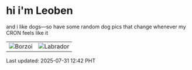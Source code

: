 # hi i'm Leoben

and i like dogs—so have some random dog pics that change whenever my CRON feels like it

|  |  |
|--------|----------|
| ![Borzoi](https://random-dog-vercel.vercel.app/api/random-borzoi?v=1753936957) | ![Labrador](https://random-dog-vercel.vercel.app/api/random-labrador?v=1753936957) |

Last updated: 2025-07-31 12:42 PHT
